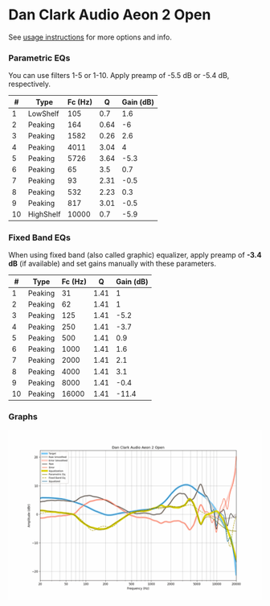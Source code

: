 # Dan Clark Audio Aeon 2 Open
See [usage instructions](https://github.com/jaakkopasanen/AutoEq#usage) for more options and info.

### Parametric EQs
You can use filters 1-5 or 1-10. Apply preamp of -5.5 dB or -5.4 dB, respectively.

|   # | Type      |   Fc (Hz) |    Q |   Gain (dB) |
|-----|-----------|-----------|------|-------------|
|   1 | LowShelf  |       105 | 0.7  |         1.6 |
|   2 | Peaking   |       164 | 0.64 |        -6   |
|   3 | Peaking   |      1582 | 0.26 |         2.6 |
|   4 | Peaking   |      4011 | 3.04 |         4   |
|   5 | Peaking   |      5726 | 3.64 |        -5.3 |
|   6 | Peaking   |        65 | 3.5  |         0.7 |
|   7 | Peaking   |        93 | 2.31 |        -0.5 |
|   8 | Peaking   |       532 | 2.23 |         0.3 |
|   9 | Peaking   |       817 | 3.01 |        -0.5 |
|  10 | HighShelf |     10000 | 0.7  |        -5.9 |

### Fixed Band EQs
When using fixed band (also called graphic) equalizer, apply preamp of **-3.4 dB** (if available) and set gains manually with these parameters.

|   # | Type    |   Fc (Hz) |    Q |   Gain (dB) |
|-----|---------|-----------|------|-------------|
|   1 | Peaking |        31 | 1.41 |         1   |
|   2 | Peaking |        62 | 1.41 |         1   |
|   3 | Peaking |       125 | 1.41 |        -5.2 |
|   4 | Peaking |       250 | 1.41 |        -3.7 |
|   5 | Peaking |       500 | 1.41 |         0.9 |
|   6 | Peaking |      1000 | 1.41 |         1.6 |
|   7 | Peaking |      2000 | 1.41 |         2.1 |
|   8 | Peaking |      4000 | 1.41 |         3.1 |
|   9 | Peaking |      8000 | 1.41 |        -0.4 |
|  10 | Peaking |     16000 | 1.41 |       -11.4 |

### Graphs
![](./Dan%20Clark%20Audio%20Aeon%202%20Open.png)
